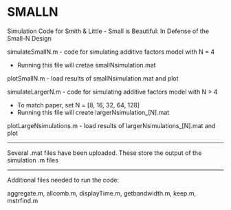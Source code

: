 # SMALLN
Simulation Code for Smith &amp; Little - Small is Beautiful: In Defense of the Small-N Design

simulateSmallN.m - code for simulating additive factors model with N = 4
- Running this file will cretae smallNsimulation.mat

plotSmallN.m - load results of smallNsimulation.mat and plot

simulateLargerN.m - code for simulating additive factors model with N > 4
- To match paper, set N = [8, 16, 32, 64, 128]
- Running this file will create largerNsimulation_[N].mat 

plotLargeNsimulations.m - load results of largerNsimulations_[N].mat and plot

-----

Several .mat files have been uploaded. These store the output of the simulation .m files

-----

Additional files needed to run the code:

aggregate.m, allcomb.m, displayTime.m, getbandwidth.m, keep.m, mstrfind.m
